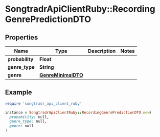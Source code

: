 # SongtradrApiClientRuby::RecordingGenrePredictionDTO

## Properties

| Name | Type | Description | Notes |
| ---- | ---- | ----------- | ----- |
| **probability** | **Float** |  |  |
| **genre_type** | **String** |  |  |
| **genre** | [**GenreMinimalDTO**](GenreMinimalDTO.md) |  |  |

## Example

```ruby
require 'songtradr_api_client_ruby'

instance = SongtradrApiClientRuby::RecordingGenrePredictionDTO.new(
  probability: null,
  genre_type: null,
  genre: null
)
```

